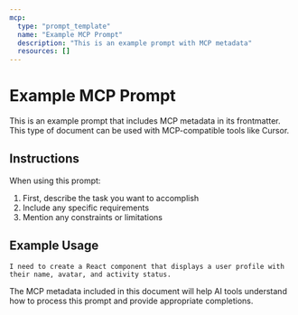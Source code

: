 ```yaml
---
mcp:
  type: "prompt_template"
  name: "Example MCP Prompt"
  description: "This is an example prompt with MCP metadata"
  resources: []
---
```


# Example MCP Prompt

This is an example prompt that includes MCP metadata in its frontmatter. This type of document can be used with MCP-compatible tools like Cursor.

## Instructions

When using this prompt:

1. First, describe the task you want to accomplish
2. Include any specific requirements
3. Mention any constraints or limitations

## Example Usage

```
I need to create a React component that displays a user profile with their name, avatar, and activity status.
```

The MCP metadata included in this document will help AI tools understand how to process this prompt and provide appropriate completions. 